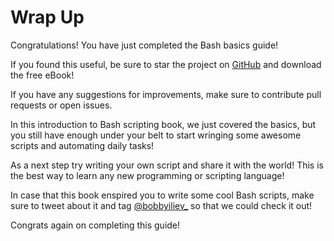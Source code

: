 # Wrap Up

Congratulations! You have just completed the Bash basics guide!

If you found this useful, be sure to star the project on [GitHub](https://github.com/bobbyiliev/introduction-to-bash-scripting) and download the free eBook!

If you have any suggestions for improvements, make sure to contribute pull requests or open issues.

In this introduction to Bash scripting book, we just covered the basics, but you still have enough under your belt to start wringing some awesome scripts and automating daily tasks!

As a next step try writing your own script and share it with the world! This is the best way to learn any new programming or scripting language!

In case that this book enspired you to write some cool Bash scripts, make sure to tweet about it and tag [@bobbyiliev_](https://twitter.com) so that we could check it out!

Congrats again on completing this guide!
